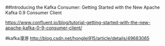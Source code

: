 ##Introducing the Kafka Consumer: Getting Started with the New Apache Kafka 0.9 Consumer Client

https://www.confluent.io/blog/tutorial-getting-started-with-the-new-apache-kafka-0-9-consumer-client/

#kafka漫游
http://blog.csdn.net/honglei915/article/details/49683065